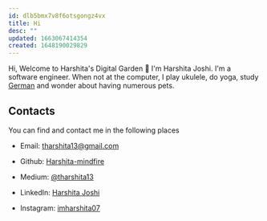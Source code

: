 ```yaml
---
id: dlb5bmx7v8f6otsgongz4vx
title: Hi
desc: ""
updated: 1663067414354
created: 1648190029829
---
```


Hi,
Welcome to Harshita's Digital Garden 🌱
I'm Harshita Joshi. I'm a software engineer.
When not at the computer, I play ukulele, do yoga, study [German](https://harshita-mindfire.github.io/german-for-beginners/) and wonder about having numerous pets.

## Contacts

You can find and contact me in the following places

- Email: tharshita13@gmail.com

- Github: [Harshita-mindfire](https://github.com/Harshita-mindfire)

- Medium: [@tharshita13](https://medium.com/@tharshita13)

- LinkedIn: [Harshita Joshi](https://www.linkedin.com/in/harshita-joshi-030b29118/)

- Instagram: [imharshita07](https://www.instagram.com/imharshita07/)

